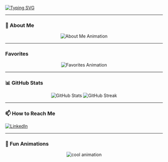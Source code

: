 <a href="https://git.io/typing-svg"><img src="https://readme-typing-svg.demolab.com?font=Fira+Code&pause=1000&color=27F736&background=000000F1&width=435&lines=Welome+to+my+GitHub+profile!" alt="Typing SVG" /></a>

---

### 🌟 About Me  
<div align="center">
  <img src="https://readme-typing-svg.herokuapp.com?font=Fira+Code&size=20&duration=2000&pause=500&color=34B4A7&width=700&lines=Criminology+%26+Info+Systems+Graduate;Experienced+Bug+Bounty+Hunter;Bugcrowd+%7C+HackerOne+%7C+Apple+%7C+Open+Bug+Bounty;Veteran+of+TryHackMe+%26+HackTheBox;Collaborating+on+many+more+projects!" alt="About Me Animation">
</div>


---

### Favorites  
<div align="center">
  <img src="https://readme-typing-svg.herokuapp.com?font=Fira+Code&size=20&pause=1000&color=F7B24D&center=true&vCenter=true&width=800&lines=Ruby+%7C+Python+%7C+Rust;Ruby+on+Rails+%7C+Django+%7C+Flask+%7C+Flet;HTML+%26+CSS+%7C+JavaScript+%7C+Node.js;Firebase+Cloud+Integration;C%23+%7C+Python+(Rarely);AWS+%26+Azure+(Essentials+Only)" alt="Favorites Animation">
</div>

---

### 📊 GitHub Stats  
<div align="center">
  <img src="https://github-readme-stats.vercel.app/api?username=Aureum01&show_icons=true&theme=radical" alt="GitHub Stats" />
  <img src="https://github-readme-streak-stats.herokuapp.com/?user=Aureum01&theme=radical" alt="GitHub Streak" />
</div>

---

### 📫 How to Reach Me  
[![LinkedIn](https://img.shields.io/badge/-LinkedIn-blue?style=flat&logo=linkedin)]([https://www.linkedin.com/in/yourprofile](https://www.linkedin.com/in/roshane-rodney-563638228/))

---

### 🎨 Fun Animations  
<div align="center">
  <img src="https://github.com/Aureum01/Aureum01/blob/main/assets/animation.gif" alt="cool animation" />
</div>

